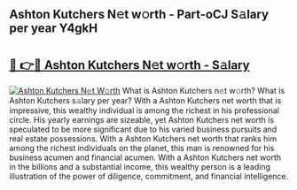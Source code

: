 ## Ashton Kutchers N𝚎t w𝚘rth - Part-oCJ S𝚊lary per year Y4gkH

# <h2><a href="http://gc4phv.nevu.top/?p=Ashton+Kutchers">🔗 👉🔴 Ashton Kutchers N𝚎t w𝚘rth - S𝚊lary</a></h2>

[![Ashton Kutchers N𝚎t W𝚘rth](https://i.imgur.com/Oavwk0R.jpeg)](http://gc4phv.nevu.top/?p=Ashton+Kutchers)
What is Ashton Kutchers n𝚎t w𝚘rth? What is Ashton Kutchers s𝚊lary per year?
With a Ashton Kutchers net worth that is impressive, this wealthy individual is among the richest in his professional circle. His yearly earnings are sizeable, yet Ashton Kutchers net worth is speculated to be more significant due to his varied business pursuits and real estate possessions. With a Ashton Kutchers net worth that ranks him among the richest individuals on the planet, this man is renowned for his business acumen and financial acumen. With a Ashton Kutchers net worth in the billions and a substantial income, this wealthy person is a leading illustration of the power of diligence, commitment, and financial intelligence.
